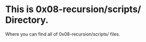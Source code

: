# This is 0x08-recursion/scripts/ Directory.
Where you can find all of 0x08-recursion/scripts/ files.
